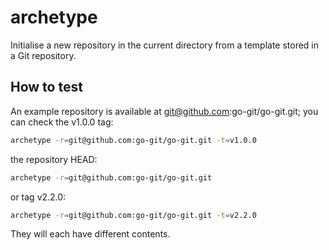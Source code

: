 # archetype

Initialise a new repository in the current directory from a template stored in a Git repository.

## How to test

An example repository is available at git@github.com:go-git/go-git.git; you can check the v1.0.0 tag:

```bash
archetype -r=git@github.com:go-git/go-git.git -t=v1.0.0
```

the repository HEAD:

```bash
archetype -r=git@github.com:go-git/go-git.git
```

or tag v2.2.0:

```bash
archetype -r=git@github.com:go-git/go-git.git -t=v2.2.0
```

They will each have different contents.
